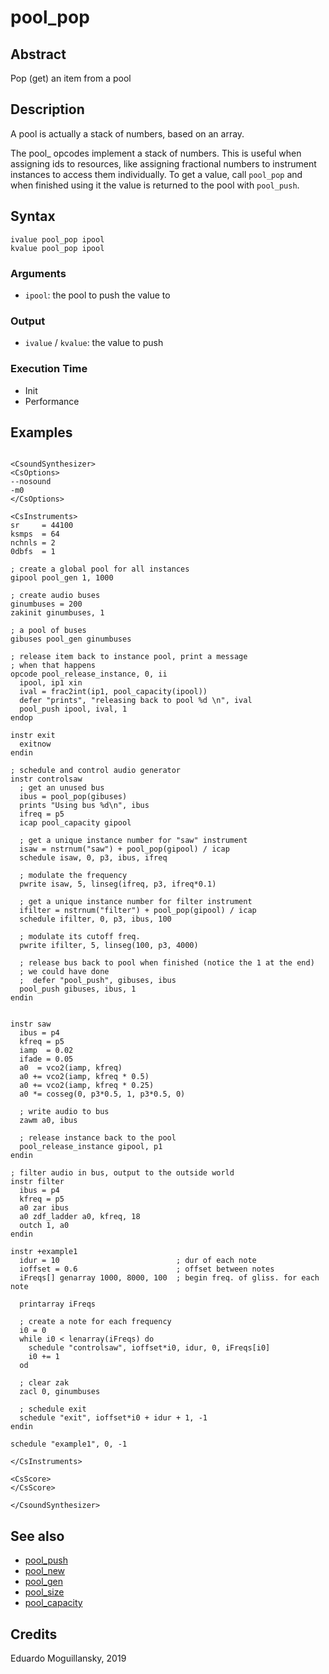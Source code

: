 # pool_pop

## Abstract

Pop (get) an item from a pool


## Description

A pool is actually a stack of numbers, based on an array.

The pool_ opcodes implement a stack of numbers. This is useful when assigning
ids to resources, like assigning fractional numbers to instrument instances to
access them individually. To get a value, call `pool_pop` and when finished
using it the value is returned to the pool with `pool_push`.

## Syntax

    ivalue pool_pop ipool
    kvalue pool_pop ipool

### Arguments

* `ipool`: the pool to push the value to


### Output

* `ivalue` / `kvalue`: the value to push

### Execution Time

* Init
* Performance

## Examples

```csound 

<CsoundSynthesizer>
<CsOptions>
--nosound
-m0
</CsOptions>

<CsInstruments>
sr     = 44100
ksmps  = 64
nchnls = 2
0dbfs  = 1

; create a global pool for all instances
gipool pool_gen 1, 1000

; create audio buses
ginumbuses = 200
zakinit ginumbuses, 1

; a pool of buses
gibuses pool_gen ginumbuses

; release item back to instance pool, print a message
; when that happens
opcode pool_release_instance, 0, ii
  ipool, ip1 xin
  ival = frac2int(ip1, pool_capacity(ipool))
  defer "prints", "releasing back to pool %d \n", ival
  pool_push ipool, ival, 1
endop

instr exit
  exitnow
endin

; schedule and control audio generator
instr controlsaw
  ; get an unused bus
  ibus = pool_pop(gibuses)
  prints "Using bus %d\n", ibus
  ifreq = p5
  icap pool_capacity gipool

  ; get a unique instance number for "saw" instrument
  isaw = nstrnum("saw") + pool_pop(gipool) / icap
  schedule isaw, 0, p3, ibus, ifreq

  ; modulate the frequency
  pwrite isaw, 5, linseg(ifreq, p3, ifreq*0.1)

  ; get a unique instance number for filter instrument
  ifilter = nstrnum("filter") + pool_pop(gipool) / icap
  schedule ifilter, 0, p3, ibus, 100

  ; modulate its cutoff freq.
  pwrite ifilter, 5, linseg(100, p3, 4000)

  ; release bus back to pool when finished (notice the 1 at the end)
  ; we could have done
  ;  defer "pool_push", gibuses, ibus
  pool_push gibuses, ibus, 1
endin


instr saw
  ibus = p4
  kfreq = p5
  iamp  = 0.02
  ifade = 0.05
  a0  = vco2(iamp, kfreq)
  a0 += vco2(iamp, kfreq * 0.5)
  a0 += vco2(iamp, kfreq * 0.25)
  a0 *= cosseg(0, p3*0.5, 1, p3*0.5, 0)
  
  ; write audio to bus
  zawm a0, ibus
  
  ; release instance back to the pool
  pool_release_instance gipool, p1
endin

; filter audio in bus, output to the outside world
instr filter
  ibus = p4
  kfreq = p5
  a0 zar ibus
  a0 zdf_ladder a0, kfreq, 18
  outch 1, a0
endin

instr +example1
  idur = 10                          ; dur of each note
  ioffset = 0.6                      ; offset between notes
  iFreqs[] genarray 1000, 8000, 100  ; begin freq. of gliss. for each note

  printarray iFreqs

  ; create a note for each frequency
  i0 = 0
  while i0 < lenarray(iFreqs) do
    schedule "controlsaw", ioffset*i0, idur, 0, iFreqs[i0]
    i0 += 1
  od

  ; clear zak 
  zacl 0, ginumbuses

  ; schedule exit
  schedule "exit", ioffset*i0 + idur + 1, -1
endin

schedule "example1", 0, -1

</CsInstruments>

<CsScore>
</CsScore>

</CsoundSynthesizer>

```

## See also

* [pool_push](pool_push.md)
* [pool_new](pool_new.md)
* [pool_gen](pool_gen.md)
* [pool_size](pool_size.md)
* [pool_capacity](pool_capacity,md)

## Credits

Eduardo Moguillansky, 2019
